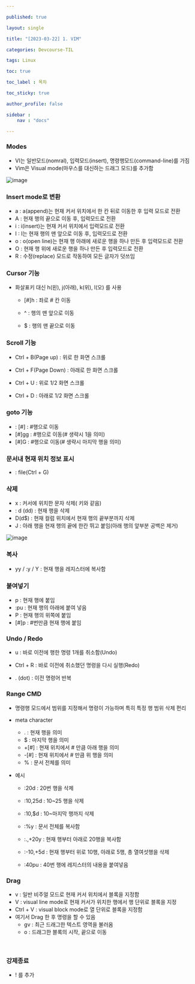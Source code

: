 ```yaml
---

published: true

layout: single

title: "[2023-03-22] 1. VIM"

categories: Devcourse-TIL

tags: Linux

toc: true

toc_label : 목차

toc_sticky: true

author_profile: false

sidebar :
    nav : "docs"

---
```


### Modes

- VI는 일반모드(nomral), 입력모드(insert), 명령행모드(command-line)를 가짐
- Vim은 Visual mode(마우스를 대신하는 드래그 모드)를 추가함

![image](https://user-images.githubusercontent.com/116723552/227448620-6ee4c032-0970-48af-b6f2-d3c614836309.png)



### Insert mode로 변환

- a : a(append)는 현재 커서 위치에서 한 칸 뒤로 이동한 후 입력 모드로 전환
- A : 현재 행의 끝으로 이동 후, 입력모드로 전환
- i : i(insert)는 현재 커서 위치에서 입력모드로 전환
- I : I는 현재 행의 맨 앞으로 이동 후, 입력모드로 전환
- o : o(open line)는 현재 행 아래에 새로운 행을 하나 만든 후 입력모드로 전환 
- O : 현재 행 위에 새로운 행을 하나 만든 후 입력모드로 전환
- R : 수정(replace) 모드로 작동하여 모든 글자가 덧쓰임



### Cursor 기능

- 화살표키 대신 h(왼), j(아래), k(위), l(오) 를 사용

  - [#]h : 좌로 # 칸 이동 

  - ^ : 행의 맨 앞으로 이동

  - $ : 행의 맨 끝으로 이동

    

### Scroll 기능

- Ctrl + B(Page up) : 위로 한 화면 스크롤

- Ctrl + F(Page Down) : 아래로 한 화면 스크롤

- Ctrl + U : 위로 1/2 화면 스크롤

- Ctrl + D : 아래로 1/2 화면 스크롤



### goto 기능

- : [#]  :  #행으로 이동
- [#]gg : #행으로 이동(# 생략시 1을 의미)
- [#]G : #행으로 이동(# 생략시 마지막 행을 의미)

  

### 문서내 현재 위치 정보 표시

- : file(Ctrl + G) 



### 삭제

- x : 커서에 위치한 문자 삭제(<Delete> 키와 같음)
- : d (dd) : 현재 행을 삭제
- D(d$) : 현재 컬럼 위치에서 현재 행의 끝부분까지 삭제
- J : 아래 행을 현재 행의 끝에 한칸 뛰고 붙임(아래 행의 앞부분 공백은 제거)

![image](https://user-images.githubusercontent.com/116723552/227795258-73be5e4d-7c26-49b0-a747-ccff8fc4ab17.png)



### 복사

- yy / :y / Y : 현재 행을 레지스터에 복사함



### 붙여넣기

- p : 현재 행에 붙임
- :pu : 현재 행의 아래에 붙여 넣음
- P : 현재 행의 위쪽에 붙임
- [#]p : #번만큼 현재 행에 붙임



### Undo / Redo

- u : 바로 이전에 행한 명령 1개를 취소함(Undo)

- Ctrl + R : 바로 이전에 취소했던 명령을 다시 실행(Redo)

- . (dot) : 이전 명령어 반복



### Range CMD

- 명령행 모드에서 범위를 지정해서 명령이 가능하며 특히 특정 행 범위 삭제 편리

- meta character

  - . : 현재 행을 의미
  - $ : 마지막 행을 의미
  - +[#] : 현재 위치에서 # 만큼 아래 행을 의미
  - -[#] : 현재 위치에서 # 만큼 위 행을 의미
  - % : 문서 전체를 의미

- 예시

  - :20d : 20번 행을 삭제

  - :10,25d : 10~25 행을 삭제

  - :10,$d : 10~마지막 행까지 삭제

  - :%y : 문서 전체를 복사함

  - :.,+20y : 현재 행부터 아래로 20행을 복사함

  - :-10,+5d : 현재 행부터 위로 10행, 아래로 5행, 총 열여섯행을 삭제

  - :40pu : 40번 행에 레지스터의 내용을 붙여넣음



### Drag

- v : 일반 비주얼 모드로 현재 커서 위치에서 블록을 지정함
- V : visual line mode로 현재 커서가 위치한 행에서 행 단위로 블록을 지정
- Ctrl + V : visual block mode로 열 단위로 블록을 지정함
- 여기서 Drag 한 후 명령을 할 수 있음
  - gv : 최근 드래그한 텍스트 영역을 불러옴
  - o :  드래그한 블록의 시작, 끝으로 이동

​    

### 강제종료

- ! 를 추가

